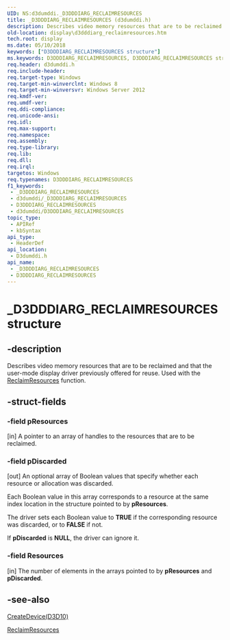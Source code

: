 ```yaml
---
UID: NS:d3dumddi._D3DDDIARG_RECLAIMRESOURCES
title: _D3DDDIARG_RECLAIMRESOURCES (d3dumddi.h)
description: Describes video memory resources that are to be reclaimed and that the user-mode display driver previously offered for reuse. Used with the ReclaimResources function.
old-location: display\d3dddiarg_reclaimresources.htm
tech.root: display
ms.date: 05/10/2018
keywords: ["D3DDDIARG_RECLAIMRESOURCES structure"]
ms.keywords: D3DDDIARG_RECLAIMRESOURCES, D3DDDIARG_RECLAIMRESOURCES structure [Display Devices], _D3DDDIARG_RECLAIMRESOURCES, d3dumddi/D3DDDIARG_RECLAIMRESOURCES, display.d3dddiarg_reclaimresources
req.header: d3dumddi.h
req.include-header: 
req.target-type: Windows
req.target-min-winverclnt: Windows 8
req.target-min-winversvr: Windows Server 2012
req.kmdf-ver: 
req.umdf-ver: 
req.ddi-compliance: 
req.unicode-ansi: 
req.idl: 
req.max-support: 
req.namespace: 
req.assembly: 
req.type-library: 
req.lib: 
req.dll: 
req.irql: 
targetos: Windows
req.typenames: D3DDDIARG_RECLAIMRESOURCES
f1_keywords:
 - _D3DDDIARG_RECLAIMRESOURCES
 - d3dumddi/_D3DDDIARG_RECLAIMRESOURCES
 - D3DDDIARG_RECLAIMRESOURCES
 - d3dumddi/D3DDDIARG_RECLAIMRESOURCES
topic_type:
 - APIRef
 - kbSyntax
api_type:
 - HeaderDef
api_location:
 - D3dumddi.h
api_name:
 - _D3DDDIARG_RECLAIMRESOURCES
 - D3DDDIARG_RECLAIMRESOURCES
---
```


# _D3DDDIARG_RECLAIMRESOURCES structure


## -description

Describes video memory resources that are to be reclaimed and that the user-mode display driver  previously offered  for reuse. Used with the <a href="/windows-hardware/drivers/ddi/d3dumddi/nc-d3dumddi-pfnd3dddi_reclaimresources">ReclaimResources</a> function.

## -struct-fields

### -field pResources

[in] A pointer to an array of handles to the resources that are to be reclaimed.

### -field pDiscarded

[out] An optional array of Boolean values that specify whether each resource or allocation was discarded.

Each Boolean value in this array corresponds to a resource at the same index location in the structure pointed to by <b>pResources</b>.

The driver sets each Boolean value to <b>TRUE</b> if the corresponding resource was discarded, or to <b>FALSE</b> if not.

If <b>pDiscarded</b> is <b>NULL</b>, the driver can ignore it.

### -field Resources

[in] The number of elements in the arrays pointed to by <b>pResources</b> and <b>pDiscarded</b>.

## -see-also

<a href="/windows-hardware/drivers/ddi/d3d10umddi/nc-d3d10umddi-pfnd3d10ddi_createdevice">CreateDevice(D3D10)</a>



<a href="/windows-hardware/drivers/ddi/d3dumddi/nc-d3dumddi-pfnd3dddi_reclaimresources">ReclaimResources</a>

